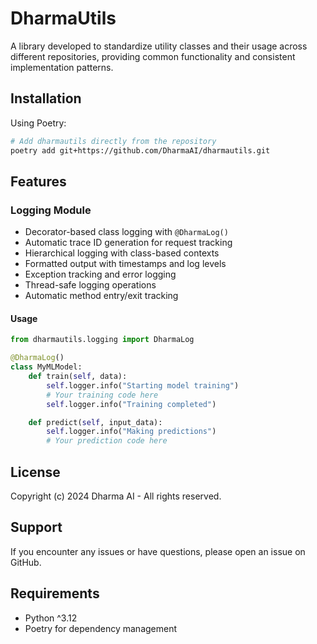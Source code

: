 # DharmaUtils

A library developed to standardize utility classes and their usage across different repositories, providing common functionality and consistent implementation patterns.

## Installation

Using Poetry:

```bash
# Add dharmautils directly from the repository
poetry add git+https://github.com/DharmaAI/dharmautils.git
```

## Features

### Logging Module

- Decorator-based class logging with `@DharmaLog()`
- Automatic trace ID generation for request tracking
- Hierarchical logging with class-based contexts
- Formatted output with timestamps and log levels
- Exception tracking and error logging
- Thread-safe logging operations
- Automatic method entry/exit tracking

#### Usage

```python
from dharmautils.logging import DharmaLog

@DharmaLog()
class MyMLModel:
    def train(self, data):
        self.logger.info("Starting model training")
        # Your training code here
        self.logger.info("Training completed")

    def predict(self, input_data):
        self.logger.info("Making predictions")
        # Your prediction code here
```

## License

Copyright (c) 2024 Dharma AI - All rights reserved.

## Support

If you encounter any issues or have questions, please open an issue on GitHub.

## Requirements

- Python ^3.12
- Poetry for dependency management
